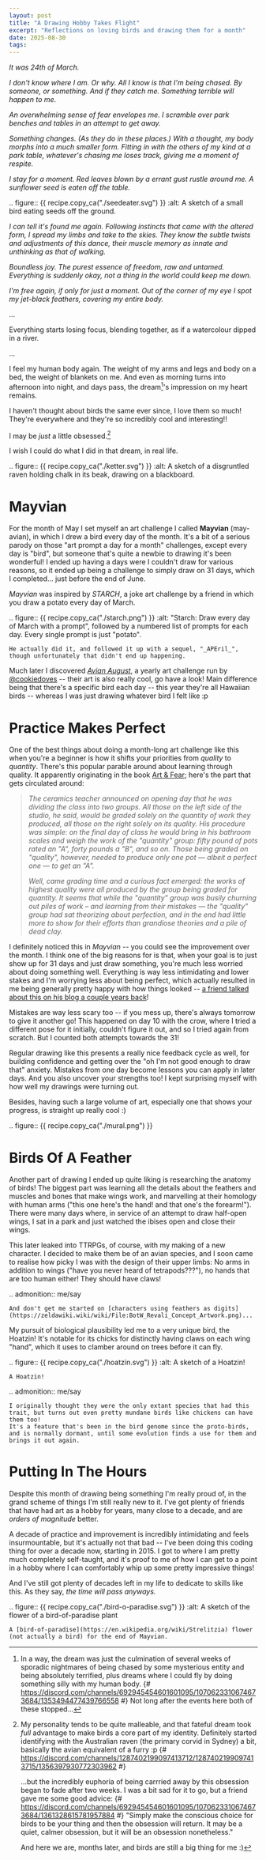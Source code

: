 ```yaml
---
layout: post
title: "A Drawing Hobby Takes Flight"
excerpt: "Reflections on loving birds and drawing them for a month"
date: 2025-08-30
tags:
---
```


_It was 24th of March._

_I don't know where I am.
Or why.
All I know is that I'm being chased.
By someone, or something.
And if they catch me.
Something terrible will happen to me._

_An overwhelming sense of fear envelopes me.
I scramble over park benches and tables in an attempt to get away._

_Something changes.
(As they do in these places.)
With a thought, my body morphs into a much smaller form.
Fitting in with the others of my kind at a park table, whatever's chasing me loses track, giving me a moment of respite._

_I stay for a moment.
Red leaves blown by a errant gust rustle around me.
A sunflower seed is eaten off the table._

.. figure:: {{ recipe.copy_ca("./seedeater.svg") }}
	:alt: A sketch of a small bird eating seeds off the ground.

_I can tell it's found me again.
Following instincts that came with the altered form, I spread my limbs and take to the skies.
They know the subtle twists and adjustments of this dance, their muscle memory as innate and unthinking as that of walking._

_Boundless joy.
The purest essence of freedom, raw and untamed.
Everything is suddenly okay, not a thing in the world could keep me down._


_I'm free again, if only for just a moment.
Out of the corner of my eye I spot my jet-black feathers, covering my entire body._

...

Everything starts losing focus, blending together, as if a watercolour dipped in a river.

...

I feel my human body again.
The weight of my arms and legs and body on a bed, the weight of blankets on me.
And even as morning turns into afternoon into night, and days pass, the dream[^dream]'s impression on my heart remains.

[^dream]: In a way, the dream was just the culmination of several weeks of sporadic nightmares of being chased by some mysterious entity and being absolutely terrified, plus dreams where I could fly by doing something silly with my human body.
	{# https://discord.com/channels/692945454601601095/1070623310674673684/1353494477439766558 #}
	Not long after the events here both of these stopped...

I haven't thought about birds the same ever since, I love them so much!
They're everywhere and they're so incredibly cool and interesting!!

I may be _just_ a little obsessed.[^malleability]

[^malleability]: My personality tends to be quite malleable, and that fateful dream took _full_ advantage to make birds a core part of my identity.
	Definitely started identifying with the Australian raven (the primary corvid in Sydney) a bit, basically the avian equivalent of a furry :p
	{# https://discord.com/channels/1287402199097413712/1287402199097413715/1356397930772303962 #}

	...but the incredibly euphoria of being carrried away by this obsession began to fade after two weeks.
	I was a bit sad for it to go, but a friend gave me some good advice:
	{# https://discord.com/channels/692945454601601095/1070623310674673684/1361328615781957884 #}
	"Simply make the conscious choice for birds to be your thing and then the obsession will return. It may be a quiet, calmer obsession, but it will be an obsession nonetheless."

	And here we are, months later, and birds are still a big thing for me :)

I wish I could do what I did in that dream, in real life.

.. figure:: {{ recipe.copy_ca("./ketter.svg") }}
	:alt: A sketch of a disgruntled raven holding chalk in its beak, drawing on a blackboard.

# Mayvian

For the month of May I set myself an art challenge I called **Mayvian** (may-avian), in which I drew a bird every day of the month.
It's a bit of a serious parody on those "art prompt a day for a month" challenges, except every day is "bird", but someone that's quite a newbie to drawing it's been wonderful!
I ended up having a days were I couldn't draw for various reasons, so it ended up being a challenge to simply draw on 31 days, which I completed... just before the end of June.

_Mayvian_ was inspired by _STARCH_, a joke art challenge by a friend in which you draw a potato every day of March.

.. figure:: {{ recipe.copy_ca("./starch.png") }}
	:alt: "Starch: Draw every day of March with a prompt", followed by a numbered list of prompts for each day. Every single prompt is just "potato".

	He actually did it, and followed it up with a sequel, "_APEril_", though unfortunately that didn't end up happening.

Much later I discovered [_Avian August_](https://www.tumblr.com/cookiedoves/788604186710392832), a yearly art challenge run by [@cookiedoves](https://cookiedoves.carrd.co/) -- their art is also really cool, go have a look!
Main difference being that there's a specific bird each day -- this year they're all Hawaiian birds -- whereas I was just drawing whatever bird I felt like :p

# Practice Makes Perfect

One of the best things about doing a month-long art challenge like this when you're a beginner is how it shifts your priorities from _quality_ to _quantity_.
There's this popular parable around about learning through quality.
It apparently originating in the book [Art & Fear](https://www.amazon.com/dp/0961454733/); here's the part that gets circulated around:

> _The ceramics teacher announced on opening day that he was dividing the class into two groups.
> All those on the left side of the studio, he said, would be graded solely on the quantity of work they produced, all those on the right solely on its quality.
> His procedure was simple: on the final day of class he would bring in his bathroom scales and weigh the work of the "quantity" group: fifty pound of pots rated an "A", forty pounds a "B", and so on. Those being graded on "quality", however, needed to produce only one pot — albeit a perfect one — to get an "A"._
>
> _Well, came grading time and a curious fact emerged: the works of highest quality were all produced by the group being graded for quantity.
> It seems that while the "quantity" group was busily churning out piles of work – and learning from their mistakes — the "quality" group had sat theorizing about perfection, and in the end had little more to show for their efforts than grandiose theories and a pile of dead clay._

I definitely noticed this in _Mayvian_ -- you could see the improvement over the month.
I think one of the big reasons for is that, when your goal is to just show up for 31 days and just draw something, you're much less worried about doing something well.
Everything is way less intimidating and lower stakes and I'm worrying less about being perfect, which actually resulted in me being generally pretty happy with how things looked -- [a friend talked about this on his blog a couple years back](https://violetteahouse.com/posts/paradox-of-drawing-well/)!

Mistakes are way less scary too -- if you mess up, there's always tomorrow to give it another go!
This happened on day 10 with the crow, where I tried a different pose for it initially, couldn't figure it out, and so I tried again from scratch.
But I counted both attempts towards the 31!

Regular drawing like this presents a really nice feedback cycle as well, for building confidence and getting over the "oh I'm not good enough to draw that" anxiety.
Mistakes from one day become lessons you can apply in later days.
And you also uncover your strengths too!
I kept surprising myself with how well my drawings were turning out.

Besides, having such a large volume of art, especially one that shows your progress, is straight up really cool :)

.. figure:: {{ recipe.copy_ca("./mural.png") }}

# Birds Of A Feather

Another part of drawing I ended up quite liking is researching the anatomy of birds!
The biggest part was learning all the details about the feathers and muscles and bones that make wings work, and marvelling at their homology with human arms ("this one here's the hand! and that one's the forearm!").
There were many days where, in service of an attempt to draw half-open wings, I sat in a park and just watched the ibises open and close their wings.

This later leaked into TTRPGs, of course, with my making of a new character.
I decided to make them be of an avian species, and I soon came to realise how picky I was with the design of their upper limbs:
No arms in addition to wings ("have you never heard of tetrapods???"),
no hands that are too human either!
They should have claws!

.. admonition:: me/say

	And don't get me started on [characters using feathers as digits](https://zeldawiki.wiki/wiki/File:BotW_Revali_Concept_Artwork.png)...

My pursuit of biological plausibility led me to a very unique bird, the Hoatzin!
It's notable for its chicks for distinctly having claws on each wing "hand", which it uses to clamber around on trees before it can fly.

.. figure:: {{ recipe.copy_ca("./hoatzin.svg") }}
	:alt: A sketch of a Hoatzin!

	A Hoatzin!

.. admonition:: me/say

	I originally thought they were the only extant species that had this trait, but turns out even pretty mundane birds like chickens can have them too!
	It's a feature that's been in the bird genome since the proto-birds, and is normally dormant, until some evolution finds a use for them and brings it out again.

# Putting In The Hours

Despite this month of drawing being something I'm really proud of, in the grand scheme of things I'm still really new to it.
I've got plenty of friends that have had art as a hobby for years, many close to a decade, and are _orders of magnitude_ better.

A decade of practice and improvement is incredibly intimidating and feels insurmountable, but it's actually not that bad -- I've been doing this coding thing for over a decade now, starting in 2015.
I got to where I am pretty much completely self-taught, and it's proof to me of how I can get to a point in a hobby where I can comfortably whip up some pretty impressive things!

And I've still got plenty of decades left in my life to dedicate to skills like this.
As they say, _the time will pass anyways._


.. figure:: {{ recipe.copy_ca("./bird-o-paradise.svg") }}
	:alt: A sketch of the flower of a bird-of-paradise plant

	A [bird-of-paradise](https://en.wikipedia.org/wiki/Strelitzia) flower (not actually a bird) for the end of Mayvian.
